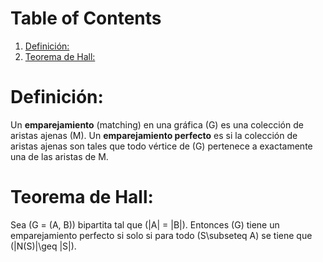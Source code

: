 <script type="text/x-mathjax-config">
  MathJax.Hub.Config({
    tex2jax: {inlineMath: [["$","$"],["\(","\)"]]}
  });
</script>
<script type="text/javascript" src="../MathJax.js?config=TeX-AMS_HTML-full"></script>


# Table of Contents

1.  [Definición:](#org8fd1ca1)
2.  [Teorema de Hall:](#orgd875cd1)



<a id="org8fd1ca1"></a>

# Definición:

Un **emparejamiento** (matching) en una gráfica \(G\) es una colección de
aristas ajenas \(M\). 
Un **emparejamiento perfecto** es  si la colección de aristas
ajenas son tales que todo vértice de \(G\) pertenece a
exactamente una de las aristas de M.  


<a id="orgd875cd1"></a>

# Teorema de Hall:

Sea \(G = (A, B)\) bipartita tal que \(|A| = |B|\). Entonces \(G\)
tiene un emparejamiento perfecto si solo si para todo \(S\subseteq A\)
se tiene que \(|N(S)|\geq |S|\).


